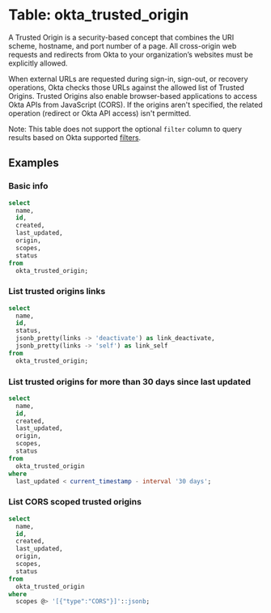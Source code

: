 # Table: okta_trusted_origin

A Trusted Origin is a security-based concept that combines the URI scheme, hostname, and port number of a page. All cross-origin web requests and redirects from Okta to your organization’s websites must be explicitly allowed.

When external URLs are requested during sign-in, sign-out, or recovery operations, Okta checks those URLs against the allowed list of Trusted Origins. Trusted Origins also enable browser-based applications to access Okta APIs from JavaScript (CORS). If the origins aren't specified, the related operation (redirect or Okta API access) isn't permitted.

Note: This table does not support the optional `filter` column to query results based on Okta supported [filters](https://developer.okta.com/docs/reference/api/trusted-origins/#list-trusted-origins-with-a-filter).

## Examples

### Basic info

```sql
select
  name,
  id,
  created,
  last_updated,
  origin,
  scopes,
  status
from
  okta_trusted_origin;
```

### List trusted origins links

```sql
select
  name,
  id,
  status,
  jsonb_pretty(links -> 'deactivate') as link_deactivate,
  jsonb_pretty(links -> 'self') as link_self
from
  okta_trusted_origin;
```

### List trusted origins for more than 30 days since last updated

```sql
select
  name,
  id,
  created,
  last_updated,
  origin,
  scopes,
  status
from
  okta_trusted_origin
where
  last_updated < current_timestamp - interval '30 days';
```

### List CORS scoped trusted origins

```sql
select
  name,
  id,
  created,
  last_updated,
  origin,
  scopes,
  status
from
  okta_trusted_origin
where
  scopes @> '[{"type":"CORS"}]'::jsonb;
```
